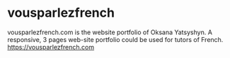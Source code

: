 # vousparlezfrench
vousparlezfrench.com is the website portfolio of Oksana Yatsyshyn. A responsive, 3 pages web-site portfolio could be used for tutors of French.
https://vousparlezfrench.com
